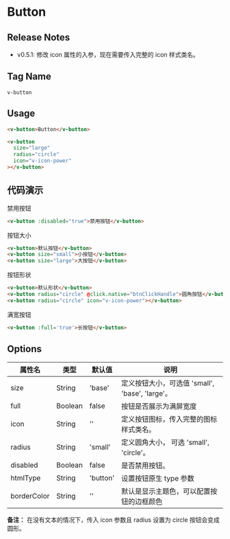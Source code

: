 # Button

## Release Notes

- v0.5.1: 修改 icon 属性的入参，现在需要传入完整的 icon 样式类名。

## Tag Name
`v-button`

## Usage
```html
<v-button>Button</v-button>

<v-button
  size="large"
  radius="circle"
  icon="v-icon-power"
></v-button>
```

## 代码演示
禁用按钮
```html
<v-button :disabled="true">禁用按钮</v-button>
```

按钮大小
```html
<v-button>默认按钮</v-button>
<v-button size="small">小按钮</v-button>
<v-button size="large">大按钮</v-button>
```

按钮形状
```html
<v-button>默认形状</v-button>
<v-button radius="circle" @click.native="btnClickHandle">圆角按钮</v-button>
<v-button radius="circle" icon="v-icon-power"></v-button>
```

满宽按钮
```html
<v-button :full='true'>长按钮</v-button>
```

## Options

属性名   |    类型   |     默认值     |     说明
----    | ----    | ----    | ----    |
size  | String  | 'base' |  定义按钮大小，可选值 'small', 'base', 'large'。
full  | Boolean | false  | 按钮是否展示为满屏宽度
icon  | String  | ''  |  定义按钮图标，传入完整的图标样式类名。
radius | String | 'small' | 定义圆角大小， 可选 'small', 'circle'。
disabled | Boolean | false | 是否禁用按钮。
htmlType | String | 'button' | 设置按钮原生 type 参数
borderColor | String | '' | 默认是显示主题色，可以配置按钮的边框颜色

**备注：**
在没有文本的情况下，传入 icon 参数且 radius 设置为 circle 按钮会变成圆形。
